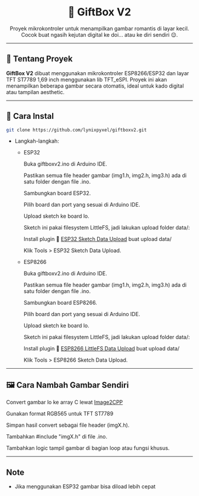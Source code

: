 <h1 align="center">🎁 GiftBox V2</h1>
<p align="center">
  Proyek mikrokontroler untuk menampilkan gambar romantis di layar kecil.  
  Cocok buat ngasih kejutan digital ke doi... atau ke diri sendiri 😌.
</p>

---

## 🔧 Tentang Proyek

**GiftBox V2** dibuat menggunakan mikrokontroler ESP8266/ESP32 dan layar TFT ST7789 1,69 inch menggunakan lib TFT_eSPI. Proyek ini akan menampilkan beberapa gambar secara otomatis, ideal untuk kado digital atau tampilan aesthetic.

---

## 🚀 Cara Instal

```bash
git clone https://github.com/lynixpyxel/giftboxv2.git
```
- Langkah-langkah:
    - ESP32
        
        Buka giftboxv2.ino di Arduino IDE.

        Pastikan semua file header gambar (img1.h, img2.h, img3.h) ada di satu folder dengan file .ino.

        Sambungkan board ESP32.
        
        Pilih board dan port yang sesuai di Arduino IDE.

        Upload sketch ke board lo.

        Sketch ini pakai filesystem LittleFS, jadi lakukan upload folder data/:

        Install plugin 🔗 [ESP32 Sketch Data Upload](https://randomnerdtutorials.com/install-esp32-filesystem-uploader-arduino-ide/) buat upload data/


        Klik Tools > ESP32 Sketch Data Upload.
    - ESP8266
        
        Buka giftboxv2.ino di Arduino IDE.

        Pastikan semua file header gambar (img1.h, img2.h, img3.h) ada di satu folder dengan file .ino.

        Sambungkan board ESP8266.
        
        Pilih board dan port yang sesuai di Arduino IDE.

        Upload sketch ke board lo.

        Sketch ini pakai filesystem LittleFS, jadi lakukan upload folder data/:

        Install plugin 🔗 [ESP8266 LittleFS Data Upload](https://github.com/earlephilhower/arduino-esp8266littlefs-plugin) buat upload data/


        Klik Tools > ESP8266 Sketch Data Upload.


---
## 🖼️ Cara Nambah Gambar Sendiri

Convert gambar lo ke array C lewat [Image2CPP](https://javl.github.io/image2cpp/)

Gunakan format RGB565 untuk TFT ST7789

Simpan hasil convert sebagai file header (imgX.h).

Tambahkan #include "imgX.h" di file .ino.

Tambahkan logic tampil gambar di bagian loop atau fungsi khusus.

---
## Note
* Jika menggunakan ESP32 gambar bisa diload lebih cepat